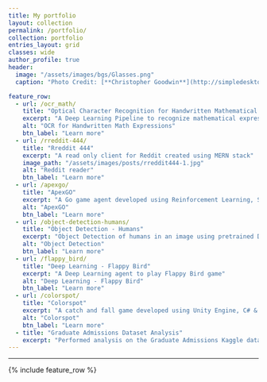 ```yaml
---
title: My portfolio
layout: collection
permalink: /portfolio/
collection: portfolio
entries_layout: grid
classes: wide
author_profile: true
header:
  image: "/assets/images/bgs/Glasses.png"
  caption: "Photo Credit: [**Christopher Goodwin**](http://simpledesktops.com/browse/desktops/2012/sep/27/wayfarer-2/)"

feature_row:
  - url: /ocr_math/
    title: "Optical Character Recognition for Handwritten Mathematical Expressions"
    excerpt: "A Deep Learning Pipeline to recognize mathematical expressions from images"
    alt: "OCR for Handwritten Math Expressions"
    btn_label: "Learn more"
  - url: /rreddit-444/
    title: "Rreddit 444"
    excerpt: "A read only client for Reddit created using MERN stack"
    image_path: "/assets/images/posts/rreddit444-1.jpg"
    alt: "Reddit reader"
    btn_label: "Learn more"
  - url: /apexgo/
    title: "ApexGO"
    excerpt: "A Go game agent developed using Reinforcement Learning, Supervised Learning and Monte Carlo Tree Search"
    alt: "ApexGO"
    btn_label: "Learn more"
  - url: /object-detection-humans/
    title: "Object Detection - Humans"
    excerpt: "Object Detection of humans in an image using pretrained Darknet 53 YOLOv3 architecture"
    alt: "Object Detection"
    btn_label: "Learn more"
  - url: /flappy_bird/
    title: "Deep Learning - Flappy Bird"
    excerpt: "A Deep Learning agent to play Flappy Bird game"
    alt: "Deep Learning - Flappy Bird"
    btn_label: "Learn more"
  - url: /colorspot/
    title: "Colorspot"
    excerpt: "A catch and fall game developed using Unity Engine, C# & Adobe Illustrator"
    alt: "Colorspot"
    btn_label: "Learn more"
  - title: "Graduate Admissions Dataset Analysis"
    excerpt: "Performed analysis on the Graduate Admissions Kaggle dataset using Regression and Classification models"
---
```


<!--Sorry. This page is under Construction...-->
<!--add image_path to each feature row cell to display preview image-->
<!-- add this preview image same as the header from each post-->
---

{% include feature_row %}
